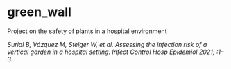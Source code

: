 # green_wall
Project on the safety of plants in a hospital environment

*Surial B, Vázquez M, Steiger W, et al. Assessing the infection risk of a vertical garden in a hospital setting. Infect Control Hosp Epidemiol 2021; :1–3.*
